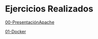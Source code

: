# Ejercicios Realizados

[00-PresentaciónApache ](https://github.com/cosmincostea21/PortfolioMariusCosminCostea-2DAW/blob/main/UD2-%20Introducci%C3%B3n-a-las-Aplicaciones-WEB/Ejercicios/00-Presentaci%C3%B3n-ServidorApache/Presentaci%C3%B3n%20-%20Introducci%C3%B3n%20a%20Apache.pdf)

[01-Docker](https://github.com/cosmincostea21/PortfolioMariusCosminCostea-2DAW/blob/main/UD2-%20Introducci%C3%B3n-a-las-Aplicaciones-WEB/Ejercicios/01-Inicicacion-Docker/00-Docker.md)
